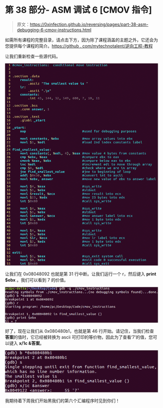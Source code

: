 # 第 38 部分- ASM 调试 6 [CMOV 指令]

> 原文：<https://0xinfection.github.io/reversing/pages/part-38-asm-debugging-6-cmov-instructions.html>

如需所有课程的完整目录，请点击下方，因为除了课程涵盖的主题之外，它还会为您提供每个课程的简介。[https://github . com/mytechnotalent/逆向工程-教程](https://github.com/mytechnotalent/Reverse-Engineering-Tutorial)

让我们重新检查一些源代码。

![](img/1f1a82bfe33d4249a14f5442f02e89e6.png)

让我们在 0x08048092 也就是第 31 行中断。让我们运行一个 r，然后键入 **print $ebx** 。我们可以看到 7 的价值。

![](img/b430a80d1a3075642fe5bc90e56a7706.png)

好了，现在让我们从 0x080480b1，也就是第 46 行开始。请记住，当我们检查**答案**的值时，它已经被转换为 ascii 可打印的等价物，因此为了查看‘7’的值，您可以键入 **x/1c &答案**。

![](img/b51edd83e43b51e0128ba0b4241bbae9.png)

我期待着下周我们开始黑我们的第六个汇编程序时见到你们！
